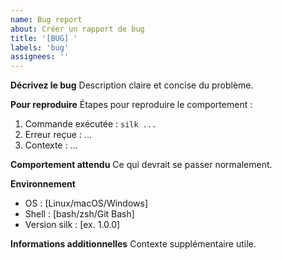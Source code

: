 ```yaml
---
name: Bug report
about: Créer un rapport de bug
title: '[BUG] '
labels: 'bug'
assignees: ''
---
```


**Décrivez le bug**
Description claire et concise du problème.

**Pour reproduire**
Étapes pour reproduire le comportement :
1. Commande exécutée : `silk ...`
2. Erreur reçue : ...
3. Contexte : ...

**Comportement attendu**
Ce qui devrait se passer normalement.

**Environnement**
- OS : [Linux/macOS/Windows]
- Shell : [bash/zsh/Git Bash]
- Version silk : [ex. 1.0.0]

**Informations additionnelles**
Contexte supplémentaire utile.
